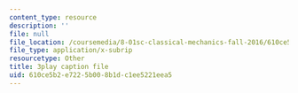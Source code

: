 ```yaml
---
content_type: resource
description: ''
file: null
file_location: /coursemedia/8-01sc-classical-mechanics-fall-2016/610ce5b2e7225b008b1dc1ee5221eea5_7WDiK3flILc.vtt
file_type: application/x-subrip
resourcetype: Other
title: 3play caption file
uid: 610ce5b2-e722-5b00-8b1d-c1ee5221eea5
---
```

